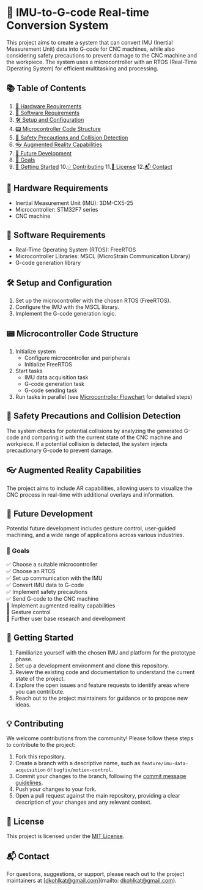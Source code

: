 # 🤖 IMU-to-G-code Real-time Conversion System

This project aims to create a system that can convert IMU (Inertial Measurement Unit) data into G-code for CNC machines, while also considering safety precautions to prevent damage to the CNC machine and the workpiece. The system uses a microcontroller with an RTOS (Real-Time Operating System) for efficient multitasking and processing.

## 📚 Table of Contents
1. [🔩 Hardware Requirements](#hardware-requirements)
2. [💾 Software Requirements](#software-requirements)
3. [🛠️ Setup and Configuration](#setup-and-configuration)
4. [📟 Microcontroller Code Structure](#microcontroller-code-structure)
5. [🔰 Safety Precautions and Collision Detection](#safety-precautions-and-collision-detection)
6. [👓 Augmented Reality Capabilities](#augmented-reality-capabilities)
7. [🚀 Future Development](#future-development)
8. [🎯 Goals](#goals)
9. [🌟 Getting Started](#getting-started)
10.[💡 Contributing](#contrubuting)
11.[📄 License](#license)
12.[📬 Contact](#contact)

## 🔩 Hardware Requirements
- Inertial Measurement Unit (IMU): 3DM-CX5-25
- Microcontroller: STM32F7 series
- CNC machine

## 💾 Software Requirements
- Real-Time Operating System (RTOS): FreeRTOS
- Microcontroller Libraries: MSCL (MicroStrain Communication Library)
- G-code generation library

## 🛠️ Setup and Configuration
1. Set up the microcontroller with the chosen RTOS (FreeRTOS).
2. Configure the IMU with the MSCL library.
3. Implement the G-code generation logic.

## 📟 Microcontroller Code Structure
1. Initialize system
   - Configure microcontroller and peripherals
   - Initialize FreeRTOS
2. Start tasks
   - IMU data acquisition task
   - G-code generation task
   - G-code sending task
3. Run tasks in parallel (see [Microcontroller Flowchart](#microcontroller-flowchart) for detailed steps)

## 🔰 Safety Precautions and Collision Detection
The system checks for potential collisions by analyzing the generated G-code and comparing it with the current state of the CNC machine and workpiece. If a potential collision is detected, the system injects precautionary G-code to prevent damage.

## 👓 Augmented Reality Capabilities
The project aims to include AR capabilities, allowing users to visualize the CNC process in real-time with additional overlays and information.

## 🚀 Future Development
Potential future development includes gesture control, user-guided machining, and a wide range of applications across various industries.

### 🎯 Goals
✅ Choose a suitable microcontroller \
✅ Choose an RTOS \
✅ Set up communication with the IMU \
✅ Convert IMU data to G-code \
✅ Implement safety precautions \
✅ Send G-code to the CNC machine \
🔄 Implement augmented reality capabilities \
🔄 Gesture control \
🔄 Further user base research and development

## 🌟 Getting Started

1. Familiarize yourself with the chosen IMU and platform for the prototype phase.
2. Set up a development environment and clone this repository.
3. Review the existing code and documentation to understand the current state of the project.
4. Explore the open issues and feature requests to identify areas where you can contribute.
5. Reach out to the project maintainers for guidance or to propose new ideas.

## 💡 Contributing

We welcome contributions from the community! Please follow these steps to contribute to the project:

1. Fork this repository.
2. Create a branch with a descriptive name, such as `feature/imu-data-acquisition` or `bugfix/motion-control`.
3. Commit your changes to the branch, following the [commit message guidelines](https://chris.beams.io/posts/git-commit/).
4. Push your changes to your fork.
5. Open a pull request against the main repository, providing a clear description of your changes and any relevant context.

## 📄 License

This project is licensed under the [MIT License](LICENSE).

## 📬 Contact

For questions, suggestions, or support, please reach out to the project maintainers at [dkohlkat@gmail.com](mailto: dkohlkat@gmail.com).

